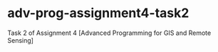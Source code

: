 # adv-prog-assignment4-task2
Task 2 of Assignment 4 [Advanced Programming for GIS and Remote Sensing]

